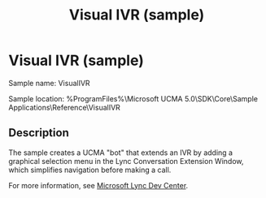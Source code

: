 ﻿---
title: Visual IVR (sample)
TOCTitle: Visual IVR (sample)
ms:assetid: fcc6ccb1-2b8e-4471-b863-2e7fe22b600f
ms:mtpsurl: https://msdn.microsoft.com/en-us/library/Dn454842(v=office.16)
ms:contentKeyID: 65240114
ms.date: 07/27/2015
mtps_version: v=office.16
---

# Visual IVR (sample)


Sample name: VisualIVR

Sample location: %ProgramFiles%\\Microsoft UCMA 5.0\\SDK\\Core\\Sample Applications\\Reference\\VisualIVR

## Description

The sample creates a UCMA "bot" that extends an IVR by adding a graphical selection menu in the Lync Conversation Extension Window, which simplifies navigation before making a call.

For more information, see [Microsoft Lync Dev Center](https://go.microsoft.com/fwlink/?linkid=201840).


